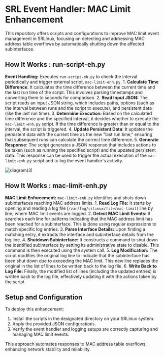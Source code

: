 # SRL Event Handler: MAC Limit Enhancement

This repository offers scripts and configurations to improve MAC limit event management in SRLinux, focusing on detecting and addressing MAC address table overflows by automatically shutting down the affected subinterfaces.

## How It Works : run-script-eh.py
**Event Handling:** Executes `run-script-eh.py` to check the interval periodically and trigger external script, `mac-limit-enh.py`.
    1. **Calculate Time Difference:** It calculates the time difference between the current time and the last run time of the script. This involves parsing timestamps and converting them to seconds for comparison.
    2. **Read Input JSON:** The script reads an input JSON string, which includes paths, options (such as the interval between runs and the script to execute), and persistent data (like the last run time).
    3. **Determine Execution:** Based on the calculated time difference and the specified interval, it decides whether to execute the `mac-limit-enh.py` script. If the time difference is greater than or equal to the interval, the script is triggered.
    4. **Update Persistent Data:** It updates the persistent data with the current time as the new "last run time," ensuring that subsequent runs can calculate the correct time difference.
    5. **Generate Response:** The script generates a JSON response that includes actions to be taken (such as running the specified script) and the updated persistent data. This response can be used to trigger the actual execution of the `mac-limit-enh.py` script and to log the event handler's activity.

![diagram(3)](https://github.com/saogawa/srl-event-handler/assets/35554139/aa5f532a-aee5-4f86-a5af-b10a45be58ac)


## How It Works : mac-limit-enh.py
**MAC Limit Enforcement:** `mac-limit-enh.py` identifies and shuts down subinterfaces reaching MAC address limits.
    1. **Read Log File:** It starts by opening and reading a log file (`/var/log/srlinux/file/mac-limit`) line by line, where MAC limit events are logged.
    2. **Detect MAC Limit Events:** It searches each line for patterns indicating that the MAC address limit has been reached for a subinterface. This is done using regular expressions to match specific log entries.
    3. **Parse Interface Details:** Upon finding a matching entry, it extracts the interface and subinterface details from the log line.
    4. **Shutdown Subinterface:** It constructs a command to shut down the identified subinterface by setting its administrative state to disable. This command is then executed using the system call.
    5. **Log Modification:** The script modifies the original log line to indicate that the subinterface has been shut down due to exceeding the MAC limit. This new line replaces the original in the list of lines to be written back to the log file.
    6. **Write Back to Log File:** Finally, the modified list of lines (including the updated entries) is written back to the log file, effectively updating it with the actions taken by the script.


## Setup and Configuration

To deploy this enhancement:

1. Install the scripts in the designated directory on your SRLinux system.
2. Apply the provided JSON configurations.
3. Verify the event handler and logging setups are correctly capturing and managing MAC limit events.

This approach automates responses to MAC address table overflows, enhancing network stability and reliability.
